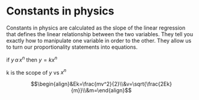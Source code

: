 # Constants in physics

Constants in physics are calculated as the slope of the linear regression that defines the linear relationship between the two variables. They tell you exactly how to manipulate one variable in order to the other. They allow us to turn our proportionality statements into equations.

if $y\,\alpha\, x^n$
then $y=kx^n$

k is the scope of $y$ vs $x^n$ 
	
$$\begin{align}&Ek=\frac{mv^2}{2}\\&v=\sqrt{\frac{2Ek}{m}}\\&m=\end{align}$$